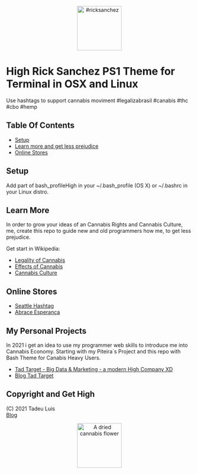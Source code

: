 <p align="center">
<img src="https://instagram.fldb3-1.fna.fbcdn.net/v/t51.2885-15/e35/126912171_492866998319045_6111159386595503514_n.jpg?tp=1&_nc_ht=instagram.fldb3-1.fna.fbcdn.net&_nc_cat=105&_nc_ohc=Sw2uxXApe9AAX8qHNFV&edm=AP_V10EBAAAA&ccb=7-4&oh=e4a77140b756ae4b138a63ece9d6642a&oe=60B06640" alt="#ricksanchez" title="an Rick Sanchez Tribute" width="120">
</p>

# High Rick Sanchez PS1 Theme for Terminal in OSX and Linux
Use hashtags to support cannabis moviment #legalizabrasil #canabis #thc #cbo #hemp

## Table Of Contents

- [Setup](#setup)
- [Learn more and get less prejudice](#lean-more)
- [Online Stores](#online-stores)

## Setup
Add part of bash_profileHigh in your ~/.bash_profile (OS X) or ~/.bashrc in your Linux distro.

## Learn More
In order to grow your ideas of an Cannabis Rights and Cannabis Culture, me, create this repo to guide new and old programmers how me, to get less prejudice.

Get start in Wikipedia: 
 - [Legality of Cannabis](https://en.wikipedia.org/wiki/Legality_of_cannabis)
 - [Effects of Cannabis](https://en.wikipedia.org/wiki/Effects_of_cannabis)
 - [Cannabis Culture](https://en.wikipedia.org/wiki/Cannabis_culture)


## Online Stores
- [Seattle Hashtag](https://shop.seattlehashtag.com/fremont)
- [Abrace Esperança](https://www.abraceesperanca.org.br)

## My Personal Projects
In 2021 i get an idea to use my programmer web skills to introduce me into Cannabis Economy. Starting with my Piteira`s Project and this repo with Bash Theme for Canabis Heavy Users.

- [Tad Target - Big Data & Marketing - a modern High Company XD ](https://www.tadtarget.com/)
- [Blog Tad Target](https://blog.tadtarget.com)

## Copyright and Get High

(C) 2021 Tadeu Luis
<br>
[Blog](https://medium.com/@anestesya)
<p align="center">
<img src="https://cdn.pixabay.com/photo/2018/11/14/12/30/weed-3815124_960_720.jpg" alt="A dried cannabis flower" title="A dried cannabis flower." width="120">
</p>
